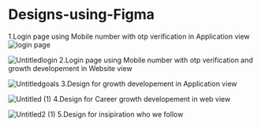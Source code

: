 # Designs-using-Figma
1.Login page using Mobile number with otp verification in Application view
![login page](https://github.com/Nainar-96/Designs-using-Figma/assets/142799371/57efc7f3-819c-4623-a57e-d9988b8013f6)

![Untitledlogin](https://github.com/Nainar-96/Designs-using-Figma/assets/142799371/684b16fa-b887-4800-af27-4704df501915)
2.Login page using Mobile number with otp verification and growth developement in Website view

![Untitledgoals](https://github.com/Nainar-96/Designs-using-Figma/assets/142799371/422aa7d4-efd9-428d-80b5-0399edb7d000)
3.Design for growth developement in Application view

![Untitled (1)](https://github.com/Nainar-96/Designs-using-Figma/assets/142799371/55135274-6d81-4d37-9280-f94bc36a173d)
4.Design for Career growth developement in web view

![Untitled2 (1)](https://github.com/Nainar-96/Designs-using-Figma/assets/142799371/9261b836-7fa9-4efd-8010-c2838f18c178)
5.Design for insipiration who we follow
